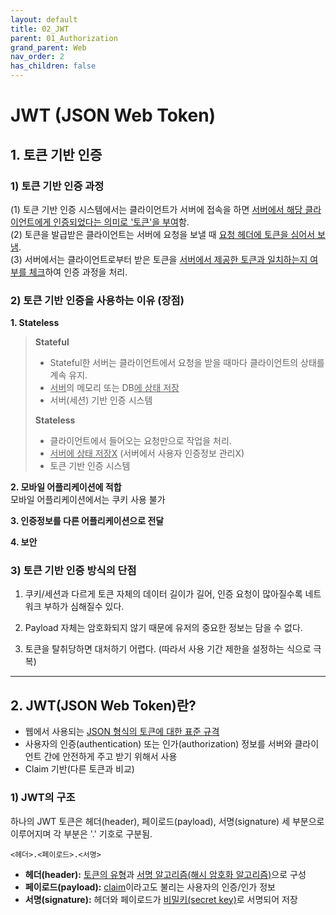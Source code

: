 ```yaml
---
layout: default
title: 02_JWT
parent: 01_Authorization
grand_parent: Web
nav_order: 2
has_children: false
---
```


# JWT (JSON Web Token)  

## 1. 토큰 기반 인증  

### 1) 토큰 기반 인증 과정  

(1) 토큰 기반 인증 시스템에서는 클라이언트가 서버에 접속을 하면 <u>서버에서 해당 클라이언트에게 인증되었다는 의미로 '토큰'을 부여</u>함.  
(2) 토큰을 발급받은 클라이언트는 서버에 요청을 보낼 때 <u>요청 헤더에 토큰을 심어서 보냄</u>.  
(3) 서버에서는 클라이언트로부터 받은 토큰을 <u>서버에서 제공한 토큰과 일치하는지 여부를 체크</u>하여 인증 과정을 처리.  


### 2) 토큰 기반 인증을 사용하는 이유 (장점)  

**1. Stateless**  

> **Stateful**  
> - Stateful한 서버는 클라이언트에서 요청을 받을 때마다 클라이언트의 상태를 계속 유지.  
> - <u>서버</u>의 메모리 또는 DB<u>에 상태 저장</u>  
> - 서버(세션) 기반 인증 시스템  
>
> **Stateless**  
> - 클라이언트에서 들어오는 요청만으로 작업을 처리.  
> - <u>서버에 상태 저장X</u> (서버에서 사용자 인증정보 관리X)  
> - 토큰 기반 인증 시스템  

**2. 모바일 어플리케이션에 적합**  
모바일 어플리케이션에서는 쿠키 사용 불가  

**3. 인증정보를 다른 어플리케이션으로 전달**  

**4. 보안**  


### 3) 토큰 기반 인증 방식의 단점  

1. 쿠키/세션과 다르게 토큰 자체의 데이터 길이가 길어, 인증 요청이 많아질수록 네트워크 부하가 심해질수 있다.  

2. Payload 자체는 암호화되지 않기 때문에 유저의 중요한 정보는 담을 수 없다.  

3. 토큰을 탈취당하면 대처하기 어렵다. (따라서 사용 기간 제한을 설정하는 식으로 극복)  

<hr/>

## 2. JWT(JSON Web Token)란?  
- 웹에서 사용되는 <u>JSON 형식의 토큰에 대한 표준 규격</u>  
- 사용자의 인증(authentication) 또는 인가(authorization) 정보를 서버와 클라이언트 간에 안전하게 주고 받기 위해서 사용
- Claim 기반(다른 토큰과 비교)


### 1) JWT의 구조

하나의 JWT 토큰은 헤더(header), 페이로드(payload), 서명(signature) 세 부분으로 이루어지며 각 부분은 '.' 기호로 구분됨.
```
<헤더>.<페이로드>.<서명>
```

- **헤더(header):** <u>토큰의 유형</u>과 <u>서명 알고리즘(해시 암호화 알고리즘)</u>으로 구성
- **페이로드(payload):** <u>claim</u>이라고도 불리는 사용자의 인증/인가 정보
- **서명(signature):** 헤더와 페이로드가 <u>비밀키(secret key)</u>로 서명되어 저장
